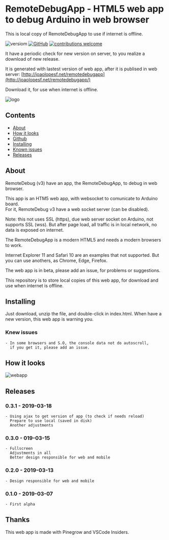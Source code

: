 # RemoteDebugApp - HTML5 web app to debug Arduino in web browser

This is local copy of RemoteDebugApp to use if internet is offline.  

![versiom](https://img.shields.io/badge/version-v0.3.1-blue.svg?style=flat)
[![GitHub](https://img.shields.io/github/license/mashape/apistatus.svg)](https://github.com/JoaoLopesF/RemoteDebug/blob/master/LICENSE.txt)
[![contributions welcome](https://img.shields.io/badge/contributions-welcome-brightgreen.svg?style=flat)](#github)

It have a periodic check for new version on server,
to you realize a download of new release.

It is generated with lastest version of web app,
after it is publised in web server: [http://joaolopesf.net/remotedebugapp](http://joaolopesf.net/remotedebugapp/)

Download it, for use when internet is offline.

![logo](https://raw.githubusercontent.com/JoaoLopesF/RemoteDebug/master/extras/readme_media/logo.png)

## Contents

- [About](#about)
- [How it looks](#how-it-looks)
- [Github](#github)
- [Installing](#installing)
- [Known issues](#known-issues)
- [Releases](#releases)

## About

RemoteDebug (v3) have an app, the RemoteDebugApp,
to debug in web browser.

This app is an HTM5 web app, with websocket to comunicate to Arduino board.  
For it, RemoteDebug v3 have a web socket server (can be disabled).

Note: this not uses SSL (https), due web server socket on Arduino, not supports SSL (wss).
But after page load, all traffic is in local network, no data is exposed on internet.

The RemoteDebugApp is a modern HTML5 and needs a modern browsers to work.

Internet Explorer 11 and Safari 10 are an examples that not supported.
But you can use anothers, as Chrome, Edge, Firefox.

The web app is in beta, please add an issue,
for problems or suggestions.

This repository is to store local copies of this web app,
for download and use when internet is offline.

## Installing

Just download, unzip the file, and double-click in index.html.
When have a new version, this web app is warning you.

### Knew issues

    - In some browsers and S.O, the console data not do autoscroll,
      if you get it, please add an issue.

## How it looks

![webapp](https://raw.githubusercontent.com/JoaoLopesF/RemoteDebug/master/extras/readme_media/remotedebug_webapp.png)

## Releases

### 0.3.1 - 2019-03-18  

    - Using ajax to get version of app (to check if needs reload)
      Prepare to use local (saved in disk)
      Another adjustments

### 0.3.0 - 019-03-15

    - Fullscreen 
      Adjustments in all  
      Better design responsible for web and mobile

### 0.2.0 - 2019-03-13

    - Design responsible for web and mobile

### 0.1.0 - 2019-03-07

    - First alpha

## Thanks

This web app is made with Pinegrow and VSCode Insiders.

